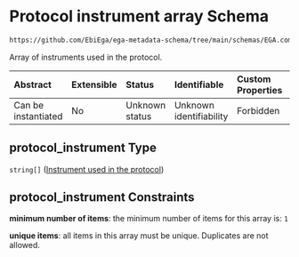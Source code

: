 # Protocol instrument array Schema

```txt
https://github.com/EbiEga/ega-metadata-schema/tree/main/schemas/EGA.common-definitions.json#/definitions/protocols_object/properties/protocol_instrument
```

Array of instruments used in the protocol.

| Abstract            | Extensible | Status         | Identifiable            | Custom Properties | Additional Properties | Access Restrictions | Defined In                                                                                           |
| :------------------ | :--------- | :------------- | :---------------------- | :---------------- | :-------------------- | :------------------ | :--------------------------------------------------------------------------------------------------- |
| Can be instantiated | No         | Unknown status | Unknown identifiability | Forbidden         | Forbidden             | none                | [EGA.common-definitions.json\*](../../../schemas/EGA.common-definitions.json "open original schema") |

## protocol\_instrument Type

`string[]` ([Instrument used in the protocol](ega-12-definitions-ega-protocols-object-properties-protocol-instrument-array-instrument-used-in-the-protocol.md))

## protocol\_instrument Constraints

**minimum number of items**: the minimum number of items for this array is: `1`

**unique items**: all items in this array must be unique. Duplicates are not allowed.
